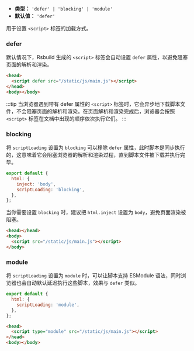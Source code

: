 - **类型：** `'defer' | 'blocking' | 'module'`
- **默认值：** `'defer'`

用于设置 `<script>` 标签的加载方式。

### defer

默认情况下，Rsbuild 生成的 `<script>` 标签会自动设置 `defer` 属性，以避免阻塞页面的解析和渲染。

```html
<head>
  <script defer src="/static/js/main.js"></script>
</head>
<body></body>
```

:::tip
当浏览器遇到带有 defer 属性的 `<script>` 标签时，它会异步地下载脚本文件，不会阻塞页面的解析和渲染。在页面解析和渲染完成后，浏览器会按照 `<script>` 标签在文档中出现的顺序依次执行它们。
:::

### blocking

将 `scriptLoading` 设置为 `blocking` 可以移除 `defer` 属性，此时脚本是同步执行的，这意味着它会阻塞浏览器的解析和渲染过程，直到脚本文件被下载并执行完毕。

```js
export default {
  html: {
    inject: 'body',
    scriptLoading: 'blocking',
  },
};
```

当你需要设置 `blocking` 时，建议把 `html.inject` 设置为 `body`，避免页面渲染被阻塞。

```html
<head></head>
<body>
  <script src="/static/js/main.js"></script>
</body>
```

### module

将 `scriptLoading` 设置为 `module` 时，可以让脚本支持 ESModule 语法，同时浏览器也会自动默认延迟执行这些脚本，效果与 `defer` 类似。

```js
export default {
  html: {
    scriptLoading: 'module',
  },
};
```

```html
<head>
  <script type="module" src="/static/js/main.js"></script>
</head>
<body></body>
```
